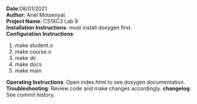 **Date**:08/01/2021  
**Author**: Ariel Motsenyat  
**Project Name**: CS1XC3 Lab 9  
**Installation Instructions**: must install doxygen first.  
**Configuration Instructions**:  
1. make student.o
2. make course.o
3. make dir
4. make docs
5. make main

**Operating Instructions**: Open index.html to see doxygen documentation.
**Troubleshooting**: Review code and make changes accordingly.
**changelog**: See commit history.  